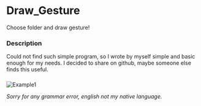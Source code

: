 # Draw_Gesture
 Choose folder and draw gesture!

### Description
Could not find such simple program, so I wrote by myself simple and basic enough for my needs. 
I decided to share on github, maybe someone else finds this useful.
###

![Example1](https://i.imgur.com/YTfu74o.png)

*Sorry for any grammar error, english not my native language.*

